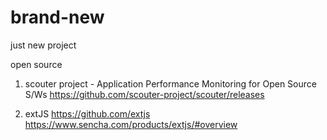 # brand-new
just new project

open source
1. scouter project - Application Performance Monitoring for Open Source S/Ws
https://github.com/scouter-project/scouter/releases

2. extJS
https://github.com/extjs
https://www.sencha.com/products/extjs/#overview
